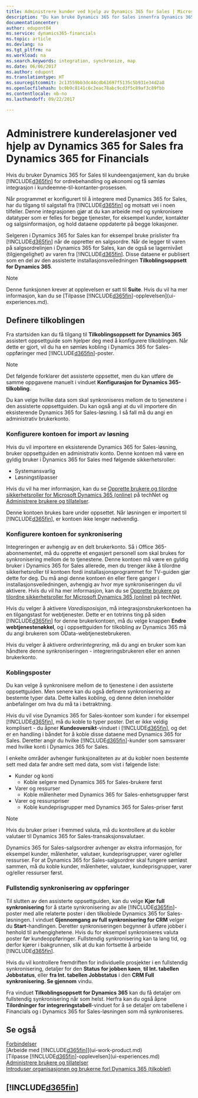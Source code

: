 ```yaml
---
title: Administrere kunder ved hjelp av Dynamics 365 for Sales | Microsoft-dokumentasjon
description: "Du kan bruke Dynamics 365 for Sales innenfra Dynamics 365 for Financials for å tilordne data og få sømløs integrasjon og synkronisering i interessent-til-kontanter-prosessen."
documentationcenter: 
author: edupont04
ms.service: dynamics365-financials
ms.topic: article
ms.devlang: na
ms.tgt_pltfrm: na
ms.workload: na
ms.search.keywords: integration, synchronize, map
ms.date: 06/06/2017
ms.author: edupont
ms.translationtype: HT
ms.sourcegitcommit: 2c13559bb3dc44cdb61697f5135c5b931e34d2a8
ms.openlocfilehash: bc0b9c8141c6c2eac78abc9cd3f5c89af3c89fbb
ms.contentlocale: nb-no
ms.lasthandoff: 09/22/2017

---
```

# <a name="managing-your-customer-relationships-using-dynamics-365-for-sales-from-inside-dynamics-365-for-financials"></a>Administrere kunderelasjoner ved hjelp av Dynamics 365 for Sales fra Dynamics 365 for Financials
Hvis du bruker Dynamics 365 for Sales til kundeengasjement, kan du bruke [!INCLUDE[d365fin](includes/d365fin_md.md)] for ordrebehandling og økonomi og få sømløs integrasjon i kundeemne-til-kontanter-prosessen.

Når programmet er konfigurert til å integrere med Dynamics 365 for Sales, har du tilgang til salgstall fra [!INCLUDE[d365fin](includes/d365fin_md.md)] og motsatt vei i noen tilfeller. Denne integrasjonen gjør at du kan arbeide med og synkronisere datatyper som er felles for begge tjenester, for eksempel kunder, kontakter og salgsinformasjon, og hold dataene oppdaterte på begge lokasjoner.  

Selgeren i Dynamics 365 for Sales kan for eksempel bruke prislister fra [!INCLUDE[d365fin](includes/d365fin_md.md)] når de oppretter en salgsordre. Når de legger til varen på salgsordrelinjen i Dynamics 365 for Sales, kan de også se lagernivået (tilgjengelighet) av varen fra [!INCLUDE[d365fin](includes/d365fin_md.md)]. Disse dataene er publisert som en del av den assisterte installasjonsveiledningen **Tilkoblingsoppsett for Dynamics 365**.  

> [!NOTE]  
>   Denne funksjonen krever at opplevelsen er satt til **Suite**. Hvis du vil ha mer informasjon, kan du se [Tilpasse [!INCLUDE[d365fin](includes/d365fin_md.md)]-opplevelsen](ui-experiences.md).  

## <a name="setting-up-the-connection"></a>Definere tilkoblingen
Fra startsiden kan du få tilgang til **Tilkoblingsoppsett for Dynamics 365** assistert oppsettguide som hjelper deg med å konfigurere tilkoblingen. Når dette er gjort, vil du ha en sømløs kobling i Dynamics 365 for Sales-oppføringer med [!INCLUDE[d365fin](includes/d365fin_md.md)]-poster.  

> [!NOTE]  
>   Det følgende forklarer det assisterte oppsettet, men du kan utføre de samme oppgavene manuelt i vinduet **Konfigurasjon for Dynamics 365-tilkobling**.

Du kan velge hvilke data som skal synkroniseres mellom de to tjenestene i den assisterte oppsettguiden. Du kan også angi at du vil importere din eksisterende Dynamics 365 for Sales-løsning. I så fall må du angi en administrativ brukerkonto.

### <a name="setting-up-the-user-account-for-importing-the-solution"></a>Konfigurere kontoen for import av løsning
Hvis du vil importere en eksisterende Dynamics 365 for Sales-løsning, bruker oppsettguiden en administrativ konto. Denne kontoen må være en gyldig bruker i Dynamics 365 for Sales med følgende sikkerhetsroller:

* Systemansvarlig  
* Løsningstilpasser  

Hvis du vil ha mer informasjon, kan du se [Opprette brukere og tilordne sikkerhetsroller for Microsoft Dynamics 365 (online)](https://technet.microsoft.com/library/jj191623.aspx) på techNet og [Administrere brukere og tillatelser](ui-how-users-permissions.md).  

Denne kontoen brukes bare under oppsettet. Når løsningen er importert til [!INCLUDE[d365fin](includes/d365fin_md.md)], er kontoen ikke lenger nødvendig.

### <a name="setting-up-the-user-account-for-synchronization"></a>Konfigurere kontoen for synkronisering
Integreringen er avhengig av en delt brukerkonto. Så i Office 365-abonnementet, må du opprette et engasjert personell som skal brukes for synkronisering mellom de to tjenestene. Denne kontoen må være en gyldig bruker i Dynamics 365 for Sales allerede, men du trenger ikke å tilordne sikkerhetsroller til kontoen fordi installasjonsprogrammet for TV-guiden gjør dette for deg. Du må angi denne kontoen én eller flere ganger i installasjonsveiledningen, avhengig av hvor mye synkroniseringen du vil aktivere. Hvis du vil ha mer informasjon, kan du se [Opprette brukere og tilordne sikkerhetsroller for Microsoft Dynamics 365 (online)](https://technet.microsoft.com/library/jj191623.aspx) på techNet.

Hvis du velger å aktivere *Varedisposisjon*, må integrasjonsbrukerkontoen ha en tilgangstast for webtjenester. Dette er en totrinns ting på siden [!INCLUDE[d365fin](includes/d365fin_md.md)] for denne brukerkontoen, må du velge knappen **Endre webtjenestenøkkel**, og i oppsettguiden for tilkobling av Dynamics 365 må du angi brukeren som OData-webtjenestebrukeren.

Hvis du velger å aktivere *ordrerintegrering*, må du angi en bruker som kan håndtere denne synkroniseringen - integreringsbrukeren eller en annen brukerkonto.

### <a name="coupling-records"></a>Koblingsposter
Du kan velge å synkronisere mellom de to tjenestene i den assisterte oppsettguiden. Men senere kan du også definere synkronisering av bestemte typer data. Dette kalles *kobling*, og denne delen inneholder anbefalinger om hva du må ta i betraktning.

Hvis du vil vise Dynamics 365 for Sales-kontoer som kunder i for eksempel [!INCLUDE[d365fin](includes/d365fin_md.md)], må du koble to typer poster. Det er ikke veldig komplisert - du åpner **Kundeoversikt**-vinduet i [!INCLUDE[d365fin](includes/d365fin_md.md)], og det er en handling i båndet for å koble disse dataene med Dynamics 365 for Sales. Deretter angir du hvilke [!INCLUDE[d365fin](includes/d365fin_md.md)]-kunder som samsvarer med hvilke konti i Dynamics 365 for Sales.

I enkelte områder avhenger funksjonaliteten av at du kobler noen bestemte sett med data før andre sett med data, som vist i følgende liste:

* Kunder og konti  
  * Koble selgere med Dynamics 365 for Sales-brukere først  
* Varer og ressurser  
  * Koble målenheter med Dynamics 365 for Sales-enhetsgrupper først  
* Varer og ressurspriser  
  * Koble kundeprisgrupper med Dynamics 365 for Sales-priser først  

> [!NOTE]  
>   Hvis du bruker priser i fremmed valuta, må du kontrollere at du kobler valutaer til Dynamics 365 for Sales-transaksjonsvalutaer.

Dynamics 365 for Sales-salgsordrer avhenger av ekstra informasjon, for eksempel kunder, målenheter, valutaer, kundeprisgrupper, varer og/eller ressurser. For at Dynamics 365 for Sales-salgsordrer skal fungere sømløst sammen, må du koble kunder, målenheter, valutaer, kundeprisgrupper, varer og/eller ressurser først.

### <a name="synchronizing-records-fully"></a>Fullstendig synkronisering av oppføringer
Til slutten av den assisterte oppsettguiden, kan du velge **Kjør full synkronisering** for å starte synkronisering av alle [!INCLUDE[d365fin](includes/d365fin_md.md)]-poster med alle relaterte poster i den tilkoblede Dynamics 365 for Sales-løsningen. I vinduet **Gjennomgang av full synkronisering for CRM** velger du **Start**-handlingen. Deretter synkroniseringen begynner å utføre jobber i henhold til avhengighetene. Hvis du for eksempel synkroniseres valuta poster før kundeoppføringer. Fullstendig synkronisering kan ta lang tid, og derfor kjører i bakgrunnen, slik at du kan fortsette å arbeide [!INCLUDE[d365fin](includes/d365fin_md.md)].

Hvis du vil kontrollere fremdriften for individuelle prosjekter i en fullstendig synkronisering, detaljer for den **Status for jobben køen**, **til Int. tabellen Jobbstatus**, eller **fra Int. tabellen Jobbstatus** i den **CRM Full synkronisering. Se gjennom** vindu.

Fra vinduet **Tilkoblingsoppsett for Dynamics 365** kan du få detaljer om fullstendig synkronisering når som helst. Herfra kan du også åpne **Tilordninger for integreringstabell**-vinduet for å se detaljer om tabellene i Financials og i Dynamics 365 for Sales-løsningen som må synkroniseres.

## <a name="see-also"></a>Se også
[Forbindelser](marketing-relationship-management.md)  
[Arbeide med [!INCLUDE[d365fin](includes/d365fin_md.md)]](ui-work-product.md)  
[Tilpasse [!INCLUDE[d365fin](includes/d365fin_md.md)]-opplevelsen](ui-experiences.md)  
[Administrere brukere og tillatelser](ui-how-users-permissions.md)    
[Introduser organisasjonen og brukerne forl Dynamics 365 (tilkoblet)](https://www.microsoft.com/en-US/Dynamics/crm-customer-center/onboard-your-organization-and-users-to-dynamics-365-online.aspx)  

## [!INCLUDE[d365fin](includes/free_trial_md.md)]


